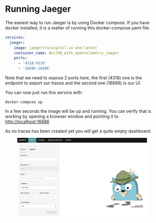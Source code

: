 # Running Jaeger

The easiest way to run Jaeger is by using Docker compose. If you have docker installed, it is a matter of running this docker-compose.yaml file:

```yaml
services:
  jaeger:
    image: jaegertracing/all-in-one:latest
    container_name: BullMQ_with_opentelemetry_jaeger
    ports:
      - '4318:4318'
      - '16686:16686'

```

Note that we need to expose 2 ports here, the first (4318) one is the endpoint to export our traces and the second one (16686) is our UI.

You can now just run this service with:

```
docker-compose up
```

In a few seconds the image will be up and running. You can verify that is working by opening a browser window and pointing it to [http://localhost:16686](http://localhost:16686/search)

As no traces has been created yet you will get a quite empty dashboard:

<figure><img src="../../.gitbook/assets/image (5).png" alt=""><figcaption></figcaption></figure>

